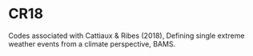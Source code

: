 # CR18
Codes associated with Cattiaux &amp; Ribes (2018), Defining single extreme weather events from a climate perspective, BAMS.
